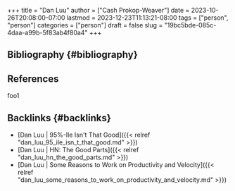 +++
title = "Dan Luu"
author = ["Cash Prokop-Weaver"]
date = 2023-10-26T20:08:00-07:00
lastmod = 2023-12-23T11:13:21-08:00
tags = ["person", "person"]
categories = ["person"]
draft = false
slug = "19bc5bde-085c-4daa-a99b-5f83ab4f80a4"
+++

## Bibliography {#bibliography}

## References

<style>.csl-entry{text-indent: -1.5em; margin-left: 1.5em;}</style><div class="csl-bib-body">
</div>

foo1


## Backlinks {#backlinks}

-   [Dan Luu | 95%-Ile Isn't That Good]({{< relref "dan_luu_95_ile_isn_t_that_good.md" >}})
-   [Dan Luu | HN: The Good Parts]({{< relref "dan_luu_hn_the_good_parts.md" >}})
-   [Dan Luu | Some Reasons to Work on Productivity and Velocity]({{< relref "dan_luu_some_reasons_to_work_on_productivity_and_velocity.md" >}})
